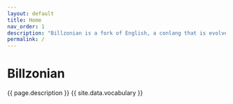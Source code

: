 ```yaml
---
layout: default
title: Home
nav_order: 1
description: "Billzonian is a fork of English, a conlang that is evolved from English."
permalink: /
---
```


# Billzonian
{{ page.description }}
{{ site.data.vocabulary }}
